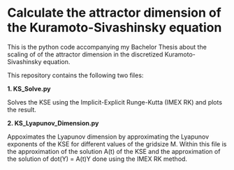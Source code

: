 # Calculate the attractor dimension of the Kuramoto-Sivashinsky equation

This is the python code accompanying my Bachelor Thesis about the scaling of of the attractor dimension in the discretized Kuramoto-Sivashinsky equation.


This repository contains the following two files:

**1. KS_Solve.py**

Solves the KSE using the Implicit-Explicit Runge-Kutta (IMEX RK) and plots the result.

**2. KS_Lyapunov_Dimension.py**

Appoximates the Lyapunov dimension by approximating the Lyapunov exponents of the KSE for different values of the gridsize M. Within this file is the approximation of the solution A(t) of the KSE and the approximation of the solution of dot(Y) = A(t)Y done using the IMEX RK method.
